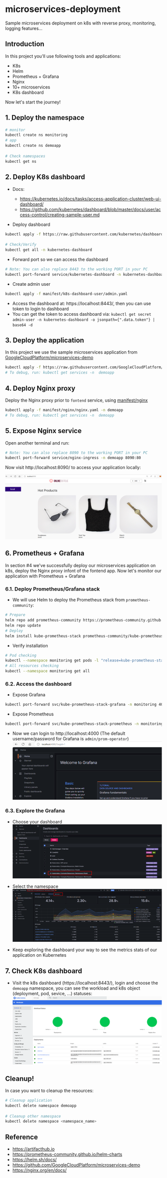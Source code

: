 # microservices-deployment

Sample microservices deployment on k8s with reverse proxy, monitoring, logging features...

## Introduction

In this project you'll use following tools and applications:

- K8s
- Helm
- Prometheus + Grafana
- Nginx
- 10+ microservices
- K8s dashboard

Now let's start the journey!

## 1. Deploy the namespace

```bash
# monitor
kubectl create ns monitoring
# app
kubectl create ns demoapp

# Check namespaces
kubectl get ns
```

## 2. Deploy K8s dashboard

- Docs:

  - https://kubernetes.io/docs/tasks/access-application-cluster/web-ui-dashboard/
  - https://github.com/kubernetes/dashboard/blob/master/docs/user/access-control/creating-sample-user.md

- Deploy dashboard

```bash
kubectl apply -f https://raw.githubusercontent.com/kubernetes/dashboard/v2.7.0/aio/deploy/recommended.yaml

# Check/Verify
kubectl get all -n kubernetes-dashboard
```

- Forward port so we can access the dashboard

```bash
# Note: You can also replace 8443 to the working PORT in your PC
kubectl port-forward service/kubernetes-dashboard -n kubernetes-dashboard 8443:443
```

- Create admin user

```bash
kubectl apply -f manifest/k8s-dashboard-user/admin.yaml
```

- Access the dashboard at: https://localhost:8443/, then you can use token to login to dashboard
- You can get the token to access dashboard via: `kubectl get secret admin-user -n kubernetes-dashboard -o jsonpath={".data.token"} | base64 -d`

## 3. Deploy the application

In this project we use the sample microservices application from [GoogleCloudPlatform/microservices-demo](https://github.com/GoogleCloudPlatform/microservices-demo)

```bash
kubectl apply -f https://raw.githubusercontent.com/GoogleCloudPlatform/microservices-demo/main/release/kubernetes-manifests.yaml -n demoapp
# To debug, run: kubectl get services -n  demoapp
```

## 4. Deploy Nginx proxy

Deploy the Nginx proxy prior to `fontend` service, using [manifest/nginx](./manifest/nginx/nginx.yaml)

```bash
kubectl apply -f manifest/nginx/nginx.yaml -n demoapp
# To debug, run: kubectl get services -n  demoapp
```

## 5. Expose Nginx service

Open another terminal and run:

```bash
# Note: You can also replace 8090 to the working PORT in your PC
kubectl port-forward service/nginx-ingress -n demoapp 8090:80
```

Now visit http://localhost:8090/ to access your application locally:

![nginx-ok](assets/nginx-ok.png)

## 6. Prometheus + Grafana

In section #4 we've successfully deploy our microservices application on k8s, deploy the Nginx proxy infont of the fontend app. Now let's monitor our application with Prometheus + Grafana

### 6.1. Deploy Prometheus/Grafana stack

<!-- ![prometheus-architecture](assets/prometheus-architecture.png) -->

- We will use Helm to deploy the Prometheus stack from `prometheus-community`:

```bash
# Prepare
helm repo add prometheus-community https://prometheus-community.github.io/helm-charts
helm repo update
# Deploy
helm install kube-prometheus-stack prometheus-community/kube-prometheus-stack --namespace monitoring
```

- Verify installation

```bash
# Pod checking
kubectl --namespace monitoring get pods -l "release=kube-prometheus-stack"
# All resources checking
kubectl --namespace monitoring get all
```

### 6.2. Access the dashboard

- Expose Grafana

```bash
kubectl port-forward svc/kube-prometheus-stack-grafana -n monitoring 4000:80
```

- Expose Prometheus

```bash
kubectl port-forward svc/kube-prometheus-stack-prometheus -n monitoring 4001:9090
```

- Now we can login to http://localhost:4000 (The default username/password for Grafana is `admin/prom-operator`)
  ![grafana-login-ok](assets/grafana-login-ok.png)

### 6.3. Explore the Grafana

- Choose your dashboard
  ![choosing-dashboard](assets/choosing-dashboard.png)

- Select the namespace
  ![dashboard-resource-pod](assets/dashboard-resource-pod.png)

- Keep exploring the dashboard your way to see the metrics stats of our application on Kubernetes

## 7. Check K8s dashboard

- Visit the k8s dashboard (https://localhost:8443/), login and choose the `demoapp` namespace, you can see the workload and k8s object (deployment, pod, sevice, ...) statuses:
  ![](.//assets/k8s-dashboard-ok.png)

## Cleanup!
In case you want to cleanup the resources:
```bash
# Cleanup application
kubectl delete namespace demoapp

# Cleanup other namespace
kubectl delete namespace <namespace_name>
```

## Reference

- https://artifacthub.io
- https://prometheus-community.github.io/helm-charts
- https://helm.sh/docs/
- https://github.com/GoogleCloudPlatform/microservices-demo
- https://nginx.org/en/docs/
